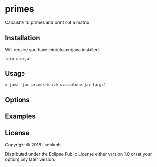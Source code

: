 # primes

Calculate 10 primes and print out a matrix

## Installation

Will require you have lein/clojure/java installed

```
lein uberjar
```

## Usage

    $ java -jar primes-0.1.0-standalone.jar [args]

## Options

## Examples

## License

Copyright © 2018 Lachlanh

Distributed under the Eclipse Public License either version 1.0 or (at
your option) any later version.
